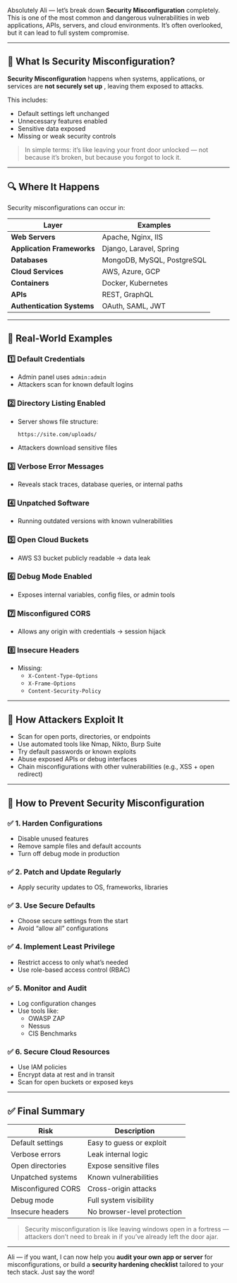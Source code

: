 Absolutely Ali — let’s break down **Security Misconfiguration** completely. This is one of the most common and dangerous vulnerabilities in web applications, APIs, servers, and cloud environments. It’s often overlooked, but it can lead to full system compromise.

---

## 🧠 What Is Security Misconfiguration?

**Security Misconfiguration** happens when systems, applications, or services are  **not securely set up** , leaving them exposed to attacks.

This includes:

* Default settings left unchanged
* Unnecessary features enabled
* Sensitive data exposed
* Missing or weak security controls

> In simple terms: it’s like leaving your front door unlocked — not because it’s broken, but because you forgot to lock it.

---

## 🔍 Where It Happens

Security misconfigurations can occur in:

| Layer                            | Examples                   |
| -------------------------------- | -------------------------- |
| **Web Servers**            | Apache, Nginx, IIS         |
| **Application Frameworks** | Django, Laravel, Spring    |
| **Databases**              | MongoDB, MySQL, PostgreSQL |
| **Cloud Services**         | AWS, Azure, GCP            |
| **Containers**             | Docker, Kubernetes         |
| **APIs**                   | REST, GraphQL              |
| **Authentication Systems** | OAuth, SAML, JWT           |

---

## 🧨 Real-World Examples

### 1️⃣ Default Credentials

* Admin panel uses `admin:admin`
* Attackers scan for known default logins

### 2️⃣ Directory Listing Enabled

* Server shows file structure:
  ```
  https://site.com/uploads/
  ```
* Attackers download sensitive files

### 3️⃣ Verbose Error Messages

* Reveals stack traces, database queries, or internal paths

### 4️⃣ Unpatched Software

* Running outdated versions with known vulnerabilities

### 5️⃣ Open Cloud Buckets

* AWS S3 bucket publicly readable → data leak

### 6️⃣ Debug Mode Enabled

* Exposes internal variables, config files, or admin tools

### 7️⃣ Misconfigured CORS

* Allows any origin with credentials → session hijack

### 8️⃣ Insecure Headers

* Missing:
  * `X-Content-Type-Options`
  * `X-Frame-Options`
  * `Content-Security-Policy`

---

## 🧪 How Attackers Exploit It

* Scan for open ports, directories, or endpoints
* Use automated tools like Nmap, Nikto, Burp Suite
* Try default passwords or known exploits
* Abuse exposed APIs or debug interfaces
* Chain misconfigurations with other vulnerabilities (e.g., XSS + open redirect)

---

## 🔐 How to Prevent Security Misconfiguration

### ✅ 1. Harden Configurations

* Disable unused features
* Remove sample files and default accounts
* Turn off debug mode in production

### ✅ 2. Patch and Update Regularly

* Apply security updates to OS, frameworks, libraries

### ✅ 3. Use Secure Defaults

* Choose secure settings from the start
* Avoid “allow all” configurations

### ✅ 4. Implement Least Privilege

* Restrict access to only what’s needed
* Use role-based access control (RBAC)

### ✅ 5. Monitor and Audit

* Log configuration changes
* Use tools like:
  * OWASP ZAP
  * Nessus
  * CIS Benchmarks

### ✅ 6. Secure Cloud Resources

* Use IAM policies
* Encrypt data at rest and in transit
* Scan for open buckets or exposed keys

---

## ✅ Final Summary

| Risk               | Description                 |
| ------------------ | --------------------------- |
| Default settings   | Easy to guess or exploit    |
| Verbose errors     | Leak internal logic         |
| Open directories   | Expose sensitive files      |
| Unpatched systems  | Known vulnerabilities       |
| Misconfigured CORS | Cross-origin attacks        |
| Debug mode         | Full system visibility      |
| Insecure headers   | No browser-level protection |

> Security misconfiguration is like leaving windows open in a fortress — attackers don’t need to break in if you’ve already left the door ajar.

---

Ali — if you want, I can now help you **audit your own app or server** for misconfigurations, or build a **security hardening checklist** tailored to your tech stack. Just say the word!
